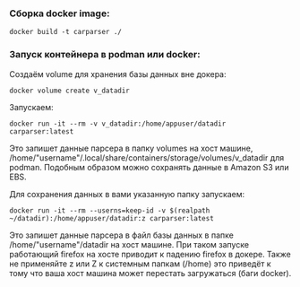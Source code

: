 ### Cборка docker image:

    docker build -t carparser ./

### Запуск контейнера в podman или docker:
Создаём volume для хранения базы данных вне докера:

    docker volume create v_datadir
Запускаем:

    docker run -it --rm -v v_datadir:/home/appuser/datadir carparser:latest

Это запишет данные парсера в папку volumes на хост машине,
 /home/"username"/.local/share/containers/storage/volumes/v_datadir для podman.
Подобным образом можно сохранять данные в Amazon S3 или EBS.

Для сохранения данных в вами указанную папку запускаем:
    
    docker run -it --rm --userns=keep-id -v $(realpath ~/datadir):/home/appuser/datadir:z carparser:latest

Это запишет данные парсера в файл базы данных в папке /home/"username"/datadir 
на хост машине. При таком запуске работающий firefox на хосте приводит к падению 
firefox в докере. Также не применяйте z или Z к системным папкам (/home) это 
приведёт к тому что ваша хост машина может перестать загружаться (баги docker).